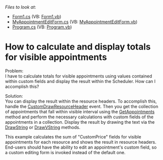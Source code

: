 <!-- default file list -->
*Files to look at*:

* [Form1.cs](./CS/Form1.cs) (VB: [Form1.vb](./VB/Form1.vb))
* [MyAppointmentEditForm.cs](./CS/Forms/MyAppointmentEditForm.cs) (VB: [MyAppointmentEditForm.vb](./VB/Forms/MyAppointmentEditForm.vb))
* [Program.cs](./CS/Program.cs) (VB: [Program.vb](./VB/Program.vb))
<!-- default file list end -->
# How to calculate and display totals for visible appointments


<p>Problem: <br />
I have to calculate totals for visible appointments using values contained within custom fields and display the result within the Scheduler. How can I accomplish this?</p><p>Solution:<br />
You can display the result within the resource headers. To accomplish this, handle the <a href="http://documentation.devexpress.com/#WindowsForms/DevExpressXtraSchedulerSchedulerControl_CustomDrawResourceHeadertopic">CustomDrawResourceHeader</a> event. Then you get the collection of appointments that fall within visible interval using the <a href="http://documentation.devexpress.com/#WindowsForms/DevExpressXtraSchedulerSchedulerStorageBase_GetAppointmentstopic">GetAppointments</a> method and perform the necessary calculations with custom fields of the appointments in a collection. Display the result by drawing the text via the <a href="http://documentation.devexpress.com/#CoreLibraries/DevExpressUtilsAppearanceObject_DrawStringtopic">DrawString</a> or <a href="http://documentation.devexpress.com/#CoreLibraries/DevExpressUtilsAppearanceObject_DrawVStringtopic">DrawVString</a> methods.</p><p>This example calculates the sum of "CustomPrice" fields for visible appointments for each resource and shows the result in resource headers. End-users should have the ability to edit an appointment's custom field, so a custom editing form is invoked instead of the default one.</p>

<br/>


